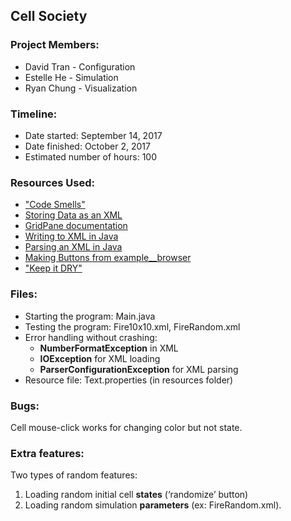 ## Cell Society

### Project Members:
* David Tran - Configuration
* Estelle He - Simulation 
* Ryan Chung - Visualization

### Timeline:
 * Date started: September 14, 2017
 * Date finished: October 2, 2017
 * Estimated number of hours: 100

### Resources Used:
 * ["Code Smells"](http://www.cs.duke.edu/courses/compsci308/current/readings/CodeSmells.pdf)
 * [Storing Data as an XML](http://code.makery.ch/library/javafx-8-tutorial/part5/)
 * [GridPane documentation](https://docs.oracle.com/javase/8/javafx/api/javafx/scene/layout/GridPane.html)
 * [Writing to XML in Java](https://www.journaldev.com/1112/how-to-write-xml-file-in-java-dom-parser)
 * [Parsing an XML in Java](https://www.tutorialspoint.com/java_xml/java_dom_parse_document.htm)
 * [Making Buttons from example__browser](https://coursework.cs.duke.edu/CompSci308_2017Fall/example_browser/blob/master/src/BrowserView.java)
 * ["Keep it DRY"](http://media.pragprog.com/articles/may_04_oo1.pdf)



### Files:
 * Starting the program: Main.java
 * Testing the program: Fire10x10.xml, FireRandom.xml
 * Error handling without crashing:
 	* **NumberFormatException** in XML
 	* **IOException** for XML loading
 	* **ParserConfigurationException** for XML parsing
* Resource file: Text.properties (in resources folder)

### Bugs:
Cell mouse-click works for changing color but not state.

### Extra features:
Two types of random features:

1. Loading random initial cell **states** (‘randomize’ button)
2. Loading random simulation **parameters** (ex: FireRandom.xml).




